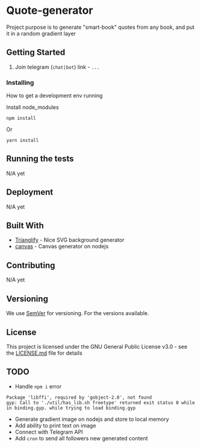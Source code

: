 # Quote-generator

Project purpose is to generate "smart-book" quotes from any book, and put it in a random gradient layer

## Getting Started

1) Join telegram (`chat|bot`) link - `...`


### Installing

How to get a development env running

Install node_modules

```
npm install
```

Or

```
yarn install
```


## Running the tests

N/A yet


## Deployment

N/A yet

## Built With

* [Trianglify](https://github.com/qrohlf/trianglify) - Nice SVG background generator 
* [canvas](https://github.com/Automattic/node-canvas) - Canvas generator on nodejs 

## Contributing

N/A yet

## Versioning

We use [SemVer](http://semver.org/) for versioning. For the versions available.


## License

This project is licensed under the GNU General Public License v3.0 - see the [LICENSE.md](LICENSE.md) file for details

## TODO

* Handle `npm i` error
```
Package 'libffi', required by 'gobject-2.0', not found
gyp: Call to './util/has_lib.sh freetype' returned exit status 0 while in binding.gyp. while trying to load binding.gyp
```
* Generate gradient image on nodejs and store to local memory
* Add ability to print text on image
* Connect with Telegram API
* Add `cron` to send all followers new generated content
